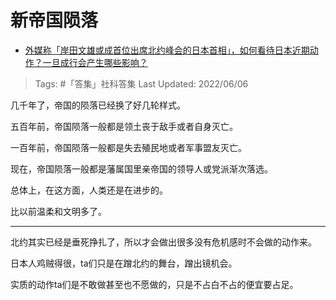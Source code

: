 # 新帝国陨落

- [外媒称「岸田文雄或成首位出席北约峰会的日本首相」，如何看待日本近期动作？一旦成行会产生哪些影响？](https://www.zhihu.com/question/536153376/answer/2516145697)

>Tags: #「答集」社科答集 
>Last Updated: 2022/06/06

几千年了，帝国的陨落已经换了好几轮样式。

五百年前，帝国陨落一般都是领土丧于敌手或者自身灭亡。

一百年前，帝国陨落一般都是失去殖民地或者军事盟友灭亡。

现在，帝国陨落一般都是藩属国里亲帝国的领导人或党派渐次落选。

总体上，在这方面，人类还是在进步的。

比以前温柔和文明多了。

---

北约其实已经是垂死挣扎了，所以才会做出很多没有危机感时不会做的动作来。

日本人鸡贼得很，ta们只是在蹭北约的舞台，蹭出镜机会。

实质的动作ta们是不敢做甚至也不愿做的，只是不占白不占的便宜要占足。